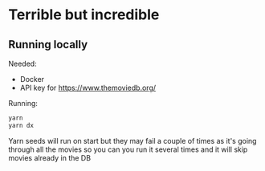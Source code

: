 # Terrible but incredible

## Running locally

Needed:

- Docker
- API key for https://www.themoviedb.org/

Running:

```sh
yarn
yarn dx
```

Yarn seeds will run on start but they may fail a couple of times as it's going through all the movies so you can you run it several times and it will skip movies already in the DB
